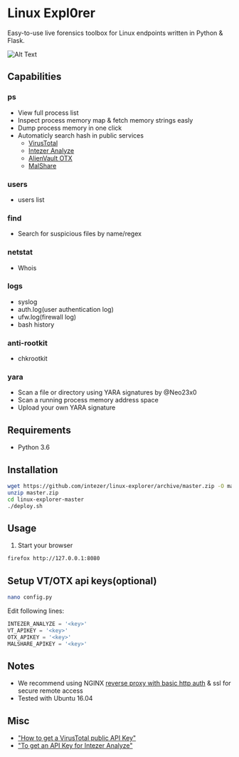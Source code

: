 # Linux Expl0rer
Easy-to-use live forensics toolbox for Linux endpoints written in Python & Flask.

![Alt Text](https://github.com/intezer/linux-explorer/raw/master/image.gif)

## Capabilities
### ps
* View full process list
* Inspect process memory map & fetch memory strings easly
* Dump process memory in one click
* Automaticly search hash in public services
  * [VirusTotal](https://www.virustotal.com/#/home/upload)
  * [Intezer Analyze](https://analyze.intezer.com)
  * [AlienVault OTX](https://otx.alienvault.com/)
  * [MalShare](https://malshare.com/)
### users
* users list
### find
* Search for suspicious files by name/regex
### netstat
* Whois
### logs
* syslog
* auth.log(user authentication log)
* ufw.log(firewall log)
* bash history
### anti-rootkit
* chkrootkit
### yara
* Scan a file or directory using YARA signatures by @Neo23x0
* Scan a running process memory address space
* Upload your own YARA signature
  
## Requirements
* Python 3.6

## Installation
```sh
wget https://github.com/intezer/linux-explorer/archive/master.zip -O master.zip
unzip master.zip
cd linux-explorer-master
./deploy.sh
```

## Usage
1. Start your browser
```sh
firefox http://127.0.0.1:8080
```

## Setup VT/OTX api keys(optional)
```sh
nano config.py
```
Edit following lines:
```py
INTEZER_ANALYZE = '<key>'
VT_APIKEY = '<key>'
OTX_APIKEY = '<key>'
MALSHARE_APIKEY = '<key>'
```

## Notes
* We recommend using NGINX [reverse proxy with basic http auth](https://www.nginx.com/resources/admin-guide/restricting-access-auth-basic/) & ssl for secure remote access
* Tested with Ubuntu 16.04

## Misc
* ["How to get a VirusTotal public API Key"](https://community.mcafee.com/docs/DOC-6456)
* ["To get an API Key for Intezer Analyze"](https://analyze.intezer.com/#/create-account)
